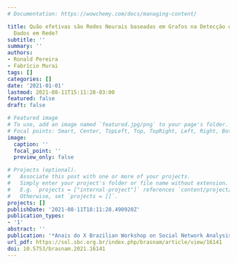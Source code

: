 ```yaml
---
# Documentation: https://wowchemy.com/docs/managing-content/

title: Quão efetivas são Redes Neurais baseadas em Grafos na Detecção de Fraude para
  Dados em Rede?
subtitle: ''
summary: ''
authors:
- Ronald Pereira
- Fabrício Murai
tags: []
categories: []
date: '2021-01-01'
lastmod: 2021-08-11T15:11:28-03:00
featured: false
draft: false

# Featured image
# To use, add an image named `featured.jpg/png` to your page's folder.
# Focal points: Smart, Center, TopLeft, Top, TopRight, Left, Right, BottomLeft, Bottom, BottomRight.
image:
  caption: ''
  focal_point: ''
  preview_only: false

# Projects (optional).
#   Associate this post with one or more of your projects.
#   Simply enter your project's folder or file name without extension.
#   E.g. `projects = ["internal-project"]` references `content/project/deep-learning/index.md`.
#   Otherwise, set `projects = []`.
projects: []
publishDate: '2021-08-11T18:11:28.490920Z'
publication_types:
- '1'
abstract: ''
publication: '*Anais do X Brazilian Workshop on Social Network Analysis and Mining*'
url_pdf: https://sol.sbc.org.br/index.php/brasnam/article/view/16141
doi: 10.5753/brasnam.2021.16141
---
```

